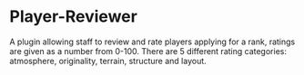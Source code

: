# Player-Reviewer

A plugin allowing staff to review and rate players applying for a rank, ratings are given as a number from 0-100. There are 5 different rating categories: atmosphere, originality, terrain, structure and layout.